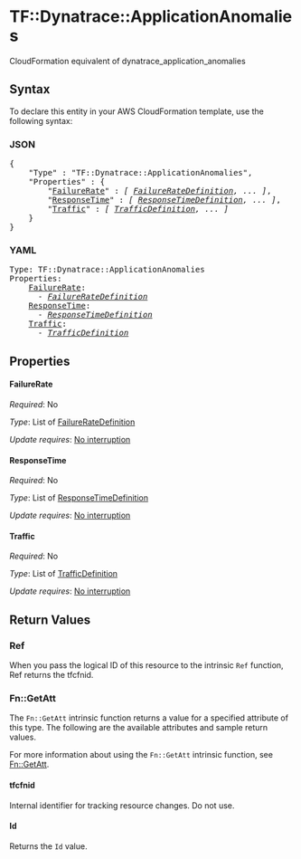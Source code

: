 # TF::Dynatrace::ApplicationAnomalies

CloudFormation equivalent of dynatrace_application_anomalies

## Syntax

To declare this entity in your AWS CloudFormation template, use the following syntax:

### JSON

<pre>
{
    "Type" : "TF::Dynatrace::ApplicationAnomalies",
    "Properties" : {
        "<a href="#failurerate" title="FailureRate">FailureRate</a>" : <i>[ <a href="failureratedefinition.md">FailureRateDefinition</a>, ... ]</i>,
        "<a href="#responsetime" title="ResponseTime">ResponseTime</a>" : <i>[ <a href="responsetimedefinition.md">ResponseTimeDefinition</a>, ... ]</i>,
        "<a href="#traffic" title="Traffic">Traffic</a>" : <i>[ <a href="trafficdefinition.md">TrafficDefinition</a>, ... ]</i>
    }
}
</pre>

### YAML

<pre>
Type: TF::Dynatrace::ApplicationAnomalies
Properties:
    <a href="#failurerate" title="FailureRate">FailureRate</a>: <i>
      - <a href="failureratedefinition.md">FailureRateDefinition</a></i>
    <a href="#responsetime" title="ResponseTime">ResponseTime</a>: <i>
      - <a href="responsetimedefinition.md">ResponseTimeDefinition</a></i>
    <a href="#traffic" title="Traffic">Traffic</a>: <i>
      - <a href="trafficdefinition.md">TrafficDefinition</a></i>
</pre>

## Properties

#### FailureRate

_Required_: No

_Type_: List of <a href="failureratedefinition.md">FailureRateDefinition</a>

_Update requires_: [No interruption](https://docs.aws.amazon.com/AWSCloudFormation/latest/UserGuide/using-cfn-updating-stacks-update-behaviors.html#update-no-interrupt)

#### ResponseTime

_Required_: No

_Type_: List of <a href="responsetimedefinition.md">ResponseTimeDefinition</a>

_Update requires_: [No interruption](https://docs.aws.amazon.com/AWSCloudFormation/latest/UserGuide/using-cfn-updating-stacks-update-behaviors.html#update-no-interrupt)

#### Traffic

_Required_: No

_Type_: List of <a href="trafficdefinition.md">TrafficDefinition</a>

_Update requires_: [No interruption](https://docs.aws.amazon.com/AWSCloudFormation/latest/UserGuide/using-cfn-updating-stacks-update-behaviors.html#update-no-interrupt)

## Return Values

### Ref

When you pass the logical ID of this resource to the intrinsic `Ref` function, Ref returns the tfcfnid.

### Fn::GetAtt

The `Fn::GetAtt` intrinsic function returns a value for a specified attribute of this type. The following are the available attributes and sample return values.

For more information about using the `Fn::GetAtt` intrinsic function, see [Fn::GetAtt](https://docs.aws.amazon.com/AWSCloudFormation/latest/UserGuide/intrinsic-function-reference-getatt.html).

#### tfcfnid

Internal identifier for tracking resource changes. Do not use.

#### Id

Returns the <code>Id</code> value.

